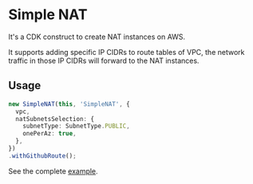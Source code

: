 # Simple NAT

It's a CDK construct to create NAT instances on AWS. 

It supports adding specific IP CIDRs to route tables of VPC, the network traffic in those IP CIDRs will forward to the NAT instances.

## Usage

```ts
new SimpleNAT(this, 'SimpleNAT', {
  vpc,
  natSubnetsSelection: {
    subnetType: SubnetType.PUBLIC,
    onePerAz: true,
  },
})
.withGithubRoute();
```

See the complete [example](example/).